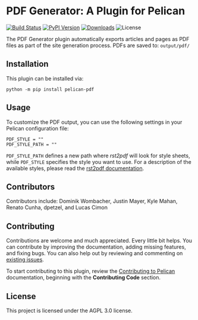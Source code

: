 PDF Generator: A Plugin for Pelican
===================================

[![Build Status](https://img.shields.io/github/actions/workflow/status/pelican-plugins/pdf/main.yml?branch=main)](https://github.com/pelican-plugins/pdf/actions)
[![PyPI Version](https://img.shields.io/pypi/v/pelican-pdf)](https://pypi.org/project/pelican-pdf/)
[![Downloads](https://img.shields.io/pypi/dm/pelican-pdf)](https://pypi.org/project/pelican-pdf/)
![License](https://img.shields.io/pypi/l/pelican-pdf?color=blue)

The PDF Generator plugin automatically exports articles and pages as PDF files as part of the site generation process.
PDFs are saved to: `output/pdf/`

Installation
------------

This plugin can be installed via:

    python -m pip install pelican-pdf

Usage
-----

To customize the PDF output, you can use the following settings in your Pelican configuration file:

	PDF_STYLE = ""
	PDF_STYLE_PATH = ""

`PDF_STYLE_PATH` defines a new path where *rst2pdf* will look for style sheets, while `PDF_STYLE` specifies the style you want to use.
For a description of the available styles, please read the [rst2pdf documentation](https://rst2pdf.org/static/manual.html#styles).

Contributors
------------

Contributors include: Dominik Wombacher, Justin Mayer, Kyle Mahan, Renato Cunha, dpetzel, and Lucas Cimon

Contributing
------------

Contributions are welcome and much appreciated. Every little bit helps. You can contribute by improving the documentation, adding missing features, and fixing bugs. You can also help out by reviewing and commenting on [existing issues][].

To start contributing to this plugin, review the [Contributing to Pelican][] documentation, beginning with the **Contributing Code** section.

[existing issues]: https://github.com/pelican-plugins/pdf/issues
[Contributing to Pelican]: https://docs.getpelican.com/en/latest/contribute.html

License
-------

This project is licensed under the AGPL 3.0 license.

